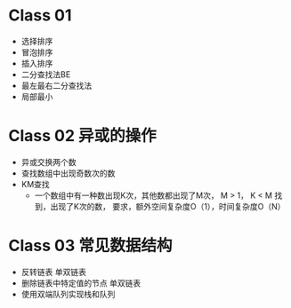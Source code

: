 # Class 01 
- 选择排序
- 冒泡排序
- 插入排序
- 二分查找法BE
- 最左最右二分查找法
- 局部最小

# Class 02 异或的操作
- 异或交换两个数
- 查找数组中出现奇数次的数
- KM查找
  - 一个数组中有一种数出现K次，其他数都出现了M次， M > 1， K < M 找到，出现了K次的数， 要求，额外空间复杂度O（1），时间复杂度O（N）

# Class 03 常见数据结构
- 反转链表 单双链表
- 删除链表中特定值的节点 单双链表
- 使用双端队列实现栈和队列 